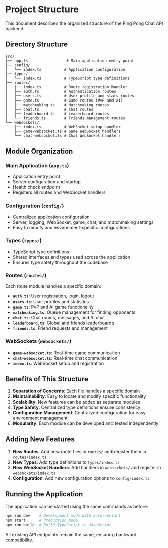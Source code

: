 # Project Structure

This document describes the organized structure of the Ping Pong Chat API backend.

## Directory Structure

```
src/
├── app.ts                 # Main application entry point
├── config/
│   └── index.ts          # Application configuration
├── types/
│   └── index.ts          # TypeScript type definitions
├── routes/
│   ├── index.ts          # Route registration handler
│   ├── auth.ts           # Authentication routes
│   ├── users.ts          # User profile and stats routes
│   ├── game.ts           # Game routes (PvP and AI)
│   ├── matchmaking.ts    # Matchmaking routes
│   ├── chat.ts           # Chat routes
│   ├── leaderboard.ts    # Leaderboard routes
│   └── friends.ts        # Friends management routes
└── websockets/
    ├── index.ts          # WebSocket setup handler
    ├── game-websocket.ts # Game WebSocket handlers
    └── chat-websocket.ts # Chat WebSocket handlers
```

## Module Organization

### Main Application (`app.ts`)
- Application entry point
- Server configuration and startup
- Health check endpoint
- Registers all routes and WebSocket handlers

### Configuration (`config/`)
- Centralized application configuration
- Server, logging, WebSocket, game, chat, and matchmaking settings
- Easy to modify and environment-specific configurations

### Types (`types/`)
- TypeScript type definitions
- Shared interfaces and types used across the application
- Ensures type safety throughout the codebase

### Routes (`routes/`)
Each route module handles a specific domain:

- **`auth.ts`**: User registration, login, logout
- **`users.ts`**: User profiles and statistics
- **`game.ts`**: PvP and AI game functionality
- **`matchmaking.ts`**: Queue management for finding opponents
- **`chat.ts`**: Chat rooms, messages, and AI chat
- **`leaderboard.ts`**: Global and friends leaderboards
- **`friends.ts`**: Friend requests and management

### WebSockets (`websockets/`)
- **`game-websocket.ts`**: Real-time game communication
- **`chat-websocket.ts`**: Real-time chat communication
- **`index.ts`**: WebSocket setup and registration

## Benefits of This Structure

1. **Separation of Concerns**: Each file handles a specific domain
2. **Maintainability**: Easy to locate and modify specific functionality
3. **Scalability**: New features can be added as separate modules
4. **Type Safety**: Centralized type definitions ensure consistency
5. **Configuration Management**: Centralized configuration for easy environment management
6. **Modularity**: Each module can be developed and tested independently

## Adding New Features

1. **New Routes**: Add new route files in `routes/` and register them in `routes/index.ts`
2. **New Types**: Add type definitions to `types/index.ts`
3. **New WebSocket Handlers**: Add handlers in `websockets/` and register in `websockets/index.ts`
4. **Configuration**: Add new configuration options to `config/index.ts`

## Running the Application

The application can be started using the same commands as before:

```bash
npm run dev    # Development mode with auto-restart
npm start      # Production mode
npm run build  # Build TypeScript to JavaScript
```

All existing API endpoints remain the same, ensuring backward compatibility.
